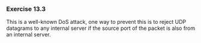 ### Exercise 13.3

This is a well-known DoS attack, one way to prevent this is to reject UDP datagrams to any internal server if the source port of the packet is also from an internal server.
